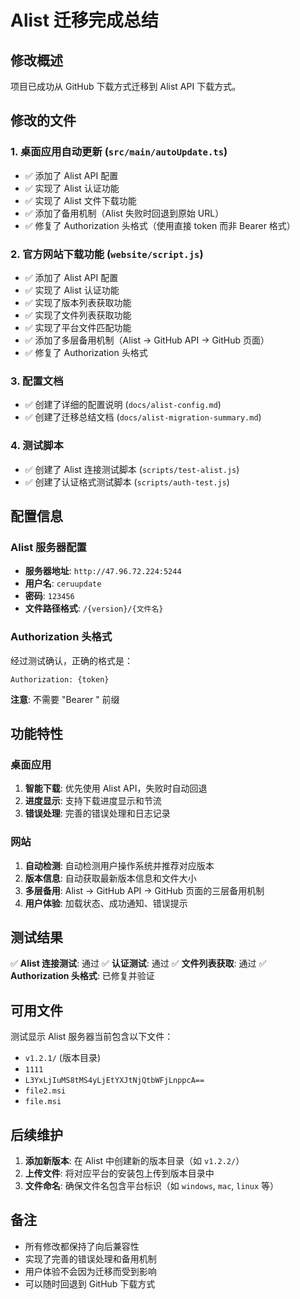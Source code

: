 # Alist 迁移完成总结

## 修改概述

项目已成功从 GitHub 下载方式迁移到 Alist API 下载方式。

## 修改的文件

### 1. 桌面应用自动更新 (`src/main/autoUpdate.ts`)
- ✅ 添加了 Alist API 配置
- ✅ 实现了 Alist 认证功能
- ✅ 实现了 Alist 文件下载功能
- ✅ 添加了备用机制（Alist 失败时回退到原始 URL）
- ✅ 修复了 Authorization 头格式（使用直接 token 而非 Bearer 格式）

### 2. 官方网站下载功能 (`website/script.js`)
- ✅ 添加了 Alist API 配置
- ✅ 实现了 Alist 认证功能
- ✅ 实现了版本列表获取功能
- ✅ 实现了文件列表获取功能
- ✅ 实现了平台文件匹配功能
- ✅ 添加了多层备用机制（Alist → GitHub API → GitHub 页面）
- ✅ 修复了 Authorization 头格式

### 3. 配置文档
- ✅ 创建了详细的配置说明 (`docs/alist-config.md`)
- ✅ 创建了迁移总结文档 (`docs/alist-migration-summary.md`)

### 4. 测试脚本
- ✅ 创建了 Alist 连接测试脚本 (`scripts/test-alist.js`)
- ✅ 创建了认证格式测试脚本 (`scripts/auth-test.js`)

## 配置信息

### Alist 服务器配置
- **服务器地址**: `http://47.96.72.224:5244`
- **用户名**: `ceruupdate`
- **密码**: `123456`
- **文件路径格式**: `/{version}/{文件名}`

### Authorization 头格式
经过测试确认，正确的格式是：
```
Authorization: {token}
```
**注意**: 不需要 "Bearer " 前缀

## 功能特性

### 桌面应用
1. **智能下载**: 优先使用 Alist API，失败时自动回退
2. **进度显示**: 支持下载进度显示和节流
3. **错误处理**: 完善的错误处理和日志记录

### 网站
1. **自动检测**: 自动检测用户操作系统并推荐对应版本
2. **版本信息**: 自动获取最新版本信息和文件大小
3. **多层备用**: Alist → GitHub API → GitHub 页面的三层备用机制
4. **用户体验**: 加载状态、成功通知、错误提示

## 测试结果

✅ **Alist 连接测试**: 通过
✅ **认证测试**: 通过
✅ **文件列表获取**: 通过
✅ **Authorization 头格式**: 已修复并验证

## 可用文件

测试显示 Alist 服务器当前包含以下文件：
- `v1.2.1/` (版本目录)
- `1111`
- `L3YxLjIuMS8tMS4yLjEtYXJtNjQtbWFjLnppcA==`
- `file2.msi`
- `file.msi`

## 后续维护

1. **添加新版本**: 在 Alist 中创建新的版本目录（如 `v1.2.2/`）
2. **上传文件**: 将对应平台的安装包上传到版本目录中
3. **文件命名**: 确保文件名包含平台标识（如 `windows`, `mac`, `linux` 等）

## 备注

- 所有修改都保持了向后兼容性
- 实现了完善的错误处理和备用机制
- 用户体验不会因为迁移而受到影响
- 可以随时回退到 GitHub 下载方式